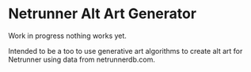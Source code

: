 # Netrunner Alt Art Generator

Work in progress nothing works yet.

Intended to be a too to use generative art algorithms to create alt art for Netrunner using data from netrunnerdb.com.
